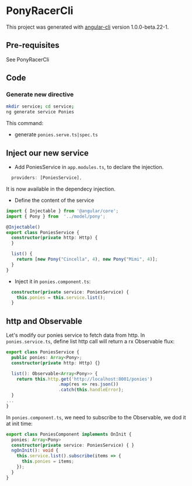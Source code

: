 # PonyRacerCli

This project was generated with [angular-cli](https://github.com/angular/angular-cli) version 1.0.0-beta.22-1.

## Pre-requisites
See PonyRacerCli

## Code 
### Generate new directive
```bash
mkdir service; cd service;
ng generate service Ponies
```
This command:
- generate `ponies.serve.ts|spec.ts`

## Inject our new service
* Add PoniesService in `app.modules.ts`, to declare the injection.
```TypeScript
  providers: [PoniesService],
```
It is now available in the dependecy injection.

* Define the content of the service
```TypeScript
import { Injectable } from '@angular/core';
import { Pony } from  '../model/pony';

@Injectable()
export class PoniesService {
  constructor(private http: Http) {
  }

  list() {
    return [new Pony("Cincella", 4), new Pony("Mimi", 4)];
  }
}
```

* Inject it in `ponies.component.ts`:
```TypeScript
  constructor(private service: PoniesService) { 
    this.ponies = this.service.list();
  }
```

## http and Observable
Let's modify our ponies service to fetch data from http.
In `ponies.service.ts`, define list http call will return a rx Observable flux:

```TypeScript
export class PoniesService {
  public ponies: Array<Pony>;
  constructor(private http: Http) {}

  list(): Observable<Array<Pony>> {
    return this.http.get('http://localhost:8001/ponies')
                    .map(res => res.json())
                    .catch(this.handleError);
  }
...
}
```

In `ponies.component.ts`, we need to subscribe to the Observable, we dod it at init time:
```TypeScript
export class PoniesComponent implements OnInit {
  ponies: Array<Pony> 
  constructor(private service: PoniesService) { }
  ngOnInit(): void {
    this.service.list().subscribe(items => {
      this.ponies = items;
    });
  }
}
```
